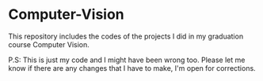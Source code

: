 # Computer-Vision

This repository includes the codes of the projects I did in my graduation course Computer Vision.

P.S: This is just my code and I might have been wrong too. Please let me know if there are any changes that I have to make, I'm open for corrections.



